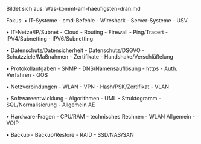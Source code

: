 Bildet sich aus: Was-kommt-am-haeufigsten-dran.md

Fokus:
• IT-Systeme
    - cmd-Befehle
    - Wireshark 
    - Server-Systeme
    - USV

• IT-Netze/IP/Subnet
    - Cloud
    - Routing
    - Firewall
    - Ping/Tracert
    - IPV4/Subnetting
    - IPV6/Subnetting

• Datenschutz/Datensicherheit
    - Datenschutz/DSGVO
    - Schutzziele/Maßnahmen
    - Zertifikate
    - Handshake/Verschlüßelung

• Protokollaufgaben
    - SNMP
    - DNS/Namensauflösung
    - https
    - Auth. Verfahren
    - QOS
    
• Netzverbindungen
    - WLAN
    - VPN
    - Hash/PSK/Zertifikat
    - VLAN

• Softwareentwicklung
    - Algorithmen
    - UML
    - Struktogramm
    - SQL/Normalisierung
    - Allgemein AE 

• Hardware-Fragen
    - CPU/RAM
    - technisches Rechnen
    - WLAN Allgemein
    - VOIP 

• Backup
    - Backup/Restore 
    - RAID
    - SSD/NAS/SAN